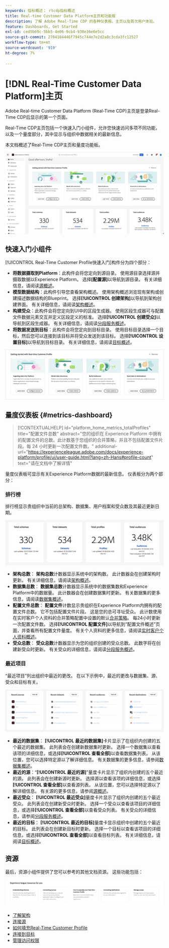 ```yaml
---
keywords: 指标概述； rtcdp指标概述
title: Real-time Customer Data Platform主页和功能板
description: 了解 Adobe Real-Time CDP 的各种仪表板、主页以及首次用户体验。
feature: Dashboards, Get Started
exl-id: ced5b69c-5bb5-4e06-9cb4-938e36e6e5cc
source-git-commit: 2704184446f7945c744e7e2d2a8c3cda3fc12527
workflow-type: tm+mt
source-wordcount: '919'
ht-degree: 7%

---
```


# [!DNL Real-Time Customer Data Platform]主页

Adobe Real-time Customer Data Platform (Real-Time CDP)主页是登录Real-Time CDP后显示的第一个页面。

Real-Time CDP主页包括一个快速入门小组件，允许您快速访问多项不同功能，以及一个量度部分，其中显示与组织中数据相关的最新信息。

本文档概述了Real-Time CDP主页和量度功能板。

![Platform UI主页。](assets/platform-home/home.png)

## 快速入门小组件

[!UICONTROL Real-Time Customer Profile快速入门]构件分为四个部分：

* **将数据摄取到Platform**：此构件会将您定向到源目录。 使用源目录选择源并摄取数据以Experience Platform。 选择&#x200B;**[配置源]**&#x200B;以导航到源目录。 有关详细信息，请阅读[源概述](../sources/home.md)。
* **模型数据结构**：此构件引导您查看架构概述。 使用架构概述浏览现有架构或创建描述数据结构的Blueprint。 选择&#x200B;**[!UICONTROL 创建架构]**&#x200B;以导航到架构创建界面。 有关详细信息，请阅读[架构概述](../xdm/home.md)。
* **构建受众**：此构件会将您定向到UI中的区段生成器。 使用区段生成器可与配置文件数据元素交互并定义区段定义的标准。 选择&#x200B;**[!UICONTROL 创建受众]**&#x200B;以导航到区段生成器。 有关详细信息，请阅读[分段服务概述](../segmentation/home.md)。
* **将数据发送到目标**：此构件会将您定向到目标目录。 使用目标目录选择一个目标，然后您可以连接到该目标并将受众发送到该目标。 选择&#x200B;**[!UICONTROL 设置目标]**&#x200B;以导航到目标目录。 有关详细信息，请阅读[目标概述](../destinations/home.md)。

![Platform UI主页显示入门小组件](assets/platform-home/getting-started-widget.png)

## 量度仪表板 {#metrics-dashboard}

>[!CONTEXTUALHELP]
>id="platform_home_metrics_totalProfiles"
>title="配置文件总数"
>abstract="您的组织在 Experience Platform 中拥有的配置文件的总数。此计数基于您组织的合并策略，并且不包括配置文件片段。每 24 小时更新一次配置文件数。"
>additional-url="https://experienceleague.adobe.com/docs/experience-platform/profile/ui/user-guide.html?lang=zh-Hans#profile-count" text="请在文档中了解详情"

量度仪表板可显示有关Experience Platform数据的最新信息。 仪表板分为两个部分：

### 排行榜

排行榜显示贵组织中当前的总架构、数据集、用户档案和受众数及其最近更新日期。

![Platform UI主页中的排行榜部分。](assets/platform-home/leaderboard.png)

* **架构总数**： **架构总数**&#x200B;计数器显示系统中的架构数。 此计数器会在创建架构时更新。 有关详细信息，请阅读[架构概述](../xdm/home.md)。
* **数据集总数**： **数据集总数**&#x200B;计数器显示系统中的数据集数和Experience Platform中的数据量。 此计数器会在创建数据集时更新。 有关数据集的更多信息，请阅读[数据集概述](../catalog/datasets/overview.md)。
* **配置文件总数**： **配置文件**&#x200B;计数显示贵组织在Experience Platform内拥有的配置文件总数。 它不包括配置文件片段。 这是您的总可寻址受众。 此计数使用在实时客户个人资料的合并策略配置中设置的默认[合并策略](profile/merge-policies.md)。 每24小时更新一次配置文件数。 选择&#x200B;**[!UICONTROL 配置文件]**&#x200B;以导航到“配置文件概述”页面，并查看所有配置文件量度。 有关个人资料的更多信息，请阅读[实时客户个人资料概述](../profile/home.md)。
* **受众总数**： **受众总数**&#x200B;计数器显示为您的组织创建的受众总数。 此数字将在创建新受众时更新。 有关受众的详细信息，请阅读[分段服务概述](../segmentation/home.md)。

### 最近项目

“最近项目”列出组织中最近的更改。 在以下示例中，最近的更改与数据集、源、受众和目标有关。

![Platform UI主页中的“最近项目”部分。](assets/platform-home/recent-items.png)

* **最近的数据集**： **[!UICONTROL 最近的数据集]**&#x200B;卡片显示了在组织内创建的五个最近的数据集。 此列表会在创建新数据集时更新。 选择一个数据集以查看该项的详细信息，或选择&#x200B;**[!UICONTROL 查看全部]**&#x200B;以查看数据集列表。 从该位置，您可以选择特定源以了解详细信息。 有关数据集的更多信息，请参阅[数据集概述](../catalog/datasets/overview.md)。
* **最近的源**：“**[!UICONTROL 最近的源]**”量度卡片显示了组织内创建的五个最近的源。 此列表会在创建新源时更新。 选择源以查看该项的详细信息，或选择&#x200B;**[!UICONTROL 查看全部]**&#x200B;以查看源列表。 从该位置，您可以选择特定源以了解详细信息。 有关源的更多信息，请参阅[源概述](../sources/home.md)。
* **最近受众**： **[!UICONTROL 最近受众]**&#x200B;量度卡片显示了组织内创建的五个最近受众。 此列表会在创建新受众时更新。 选择一个受众以查看该项目的详细信息，或选择&#x200B;**[!UICONTROL 查看全部]**&#x200B;以查看受众列表。 有关受众的详细信息，请参阅[分段服务概述](../segmentation/home.md)。
* **最近的目标**： **[!UICONTROL 最近的目标]**&#x200B;量度卡显示组织中创建的五个最近的目标。 此列表会在创建新目标时更新。 选择一个目标以查看该项目的详细信息，或选择&#x200B;**[!UICONTROL 查看全部]**&#x200B;以查看目标列表。 有关详细信息，请阅读[目标概述](../destinations/home.md)。

## 资源

最后，资源小组件提供了您可以参考的其他文档资源。 这些功能包括：

![Platform UI主页中的“资源”部分。](assets/platform-home/resources.png)

* [了解架构](../xdm/schema/composition.md)
* [连接源](../sources/home.md)
* [如何填充Real-Time Customer Profile](../profile/home.md)
* [连接到目标](../destinations/home.md)
* [管理访问权限](../access-control/abac/overview.md)

<!-- ### Successful profile records

In the leaderboard **[!UICONTROL Successful profile records]** shows the total number of records that have been successfully processed into the profile.

There is also a metric card that shows the percentage of successful records. Select **[!UICONTROL View datasets]** to see more details about the profile records. Hover over the colored area of the graph to see additional details:

![image](assets/home-profilerecords-details.PNG)

The number of successful profile records is updated hourly. 

For more information about profiles, see [A unified view of your customer in Real-Time CDP](profile/profile-overview.md).

### Total profile records

The **[!UICONTROL Total profile records]** metric card shows the total number of data records enabled to feed into the profiles, and the percentage that are successful, updated once per day. This does not include all data in the data lake, because some data might not be enabled to feed into the profiles.

 Hover over the colored area of the graph to see additional details about the successful profiles:

![image](assets/home-profile-details.PNG)

Select **[!UICONTROL View profiles]** to see more details about the profile records.

For more information about profiles, see [A unified view of your customer in Real-Time CDP](profile/profile-overview.md).

For more information about viewing a specific profile, see [Profile viewer](profile/profile-viewer.md).

### Failed profile records

In the leaderboard, **[!UICONTROL Failed profile records]** counts the number of records that failed to process into the profile.

The **[!UICONTROL Failed profile records]** metric card shows this count, and includes a graphical representation that helps you see how failures have trended during the time shown below the graphic. This chart is updated hourly. Select **[!UICONTROL View datasets]** to see more details about the profile records.

The number of failed profile records is updated hourly. -->
